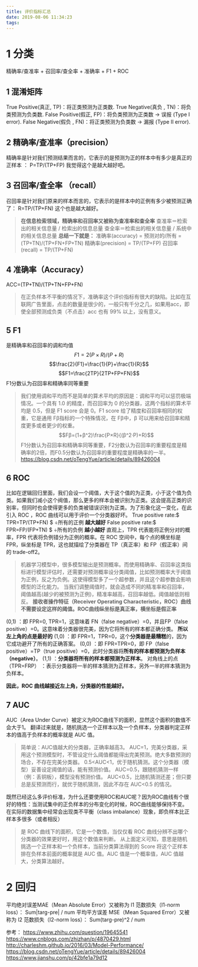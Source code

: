 ```yaml
---
title: 评价指标汇总
date: 2019-08-06 11:34:23
tags:
---
```

# 1 分类

精确率/查准率 + 召回率/查全率 + 准确率 + F1 + ROC
<!--more-->
## 1 混淆矩阵
True Positive(真正, TP)：将正类预测为正类数.
True Negative(真负 , TN)：将负类预测为负类数.
False Positive(假正, FP)：将负类预测为正类数 → 误报 (Type I error).
False Negative(假负 , FN)：将正类预测为负类数 → 漏报 (Type II error).

## 2 精确率/查准率（precision）
精确率是针对我们预测结果而言的，它表示的是预测为正的样本中有多少是真正的正样本 ： P=TP/(TP+FP)
我觉得这个是越大越好吧。

## 3 召回率/查全率 （recall）
召回率是针对我们原来的样本而言的，它表示的是样本中的正例有多少被预测正确了： R=TP/(TP+FN)
这个也是越大越好。

   > **在信息检索领域，精确率和召回率又被称为查准率和查全率**
   > 查准率＝检索出的相关信息量 / 检索出的信息总量 
   > 查全率＝检索出的相关信息量 / 系统中的相关信息总量
   > **总结一下就是：**
   > 准确率(accuracy) = 预测对的/所有 = (TP+TN)/(TP+FN+FP+TN) 
   > 精确率(precision) = TP/(TP+FP) 
   > 召回率(recall) = TP/(TP+FN) 

## 4 准确率（Accuracy）
ACC=(TP+TN)/(TP+TN+FP+FN)
> 在正负样本不平衡的情况下，准确率这个评价指标有很大的缺陷。比如在互联网广告里面，点击的数量是很少的，一般只有千分之几，如果用acc，即使全部预测成负类（不点击）acc 也有 99% 以上，没有意义。

## 5 F1
是精确率和召回率的调和均值
$$F1=2(P×R)/(P+R)$$
$$\frac{2}{F1}=\frac{1}{P}+\frac{1}{R}$$
$$F1=\frac{2TP}{2TP+FP+FN}$$
F1分数认为召回率和精确率同等重要
> 我们使用调和平均而不是简单的算术平均的原因是：调和平均可以惩罚极端情况。一个具有 1.0 的精度，而召回率为 0 的分类器，这两个指标的算术平均是 0.5，但是 F1 score 会是 0。F1 score 给了精度和召回率相同的权重，它是通用 Fβ指标的一个特殊情况，在 Fβ中，β 可以用来给召回率和精度更多或者更少的权重。
$$Fβ=(1+β^2)\frac{P×R}{(β^2·P)+R}$$
> F1分数认为召回率和精确率同等重要，F2分数认为召回率的重要程度是精确率的2倍，而F0.5分数认为召回率的重要程度是精确率的一半。
> https://blog.csdn.net/oTengYue/article/details/89426004

## 6 ROC
比如在逻辑回归里面，我们会设一个阈值，大于这个值的为正类，小于这个值为负类。如果我们减小这个阀值，那么更多的样本会被识别为正类。这会提高正类的识别率，但同时也会使得更多的负类被错误识别为正类。为了形象化这一变化，在此引入 ROC ，ROC 曲线可以用于评价一个分类器好坏。
True positive rate:$ TPR=TP/(TP+FN) $ ÷所有的正例  **越大越好**
False positive rate:$ FPR=FP/(FP+TN) $ ÷所有的负例  **越小越好**
直观上，TPR 代表能将正例分对的概率，FPR 代表将负例错分为正例的概率。在 ROC 空间中，每个点的横坐标是 FPR，纵坐标是 TPR，这也就描绘了分类器在 TP（真正率）和 FP（假正率）间的 trade-off2。

> 机器学习模型中，很多模型输出是预测概率。而使用精确率、召回率这类指标进行模型评估时，还需要对预测概率设分类阈值，比如预测概率大于阈值为正例，反之为负例。这使得模型多了一个超参数，并且这个超参数会影响模型的泛化能力。
> 当我们调整阈值时，就会造成不同的精准率和召回率，阈值越高(越少的被预测为正例)，精准率越高，召回率越低。阈值越低则相反。
> **接收者操作特征（Receiver Operating Characteristic，ROC）曲线不需要设定这样的阈值。ROC曲线纵坐标是真正率，横坐标是假正率**


(0,1) ：即 FPR=0, TPR=1，这意味着 FN（false negative）=0，并且FP（false positive）=0。这意味着分类器很完美，因为它将所有的样本都正确分类。 **所以左上角的点是最好的**
(1,0) ：即 FPR=1，TPR=0，这个**分类器是最糟糕**的，因为它成功避开了所有的正确答案。
(0,0) ：即 FPR=TPR=0，即 FP（false positive）=TP（true positive）=0，此时分类器将**所有的样本都预测为负样本（negative）**。
(1,1) ：**分类器将所有的样本都预测为正样本**。
对角线上的点（TPR=FRP） ：表示分类器将一半的样本猜测为正样本，另外一半的样本猜测为负样本。

**因此，ROC 曲线越接近左上角，分类器的性能越好。**


## 7 AUC
AUC（Area Under Curve）被定义为ROC曲线下的面积，显然这个面积的数值不会大于1。
翻译过来就是，随机挑选一个正样本以及一个负样本，分类器判定正样本的值高于负样本的概率就是 AUC 值。

> 简单说：AUC值越大的分类器，正确率越高3。
AUC=1，完美分类器，采用这个预测模型时，不管设定什么阈值都能得出完美预测。绝大多数预测的场合，不存在完美分类器。
0.5<AUC<1，优于随机猜测。这个分类器（模型）妥善设定阈值的话，能有预测价值。
AUC=0.5，跟随机猜测一样（例：丢铜板），模型没有预测价值。
AUC<0.5，比随机猜测还差；但只要总是反预测而行，就优于随机猜测，因此不存在 AUC<0.5 的情况。

既然已经这么多评价标准，为什么还要使用ROC和AUC呢？因为ROC曲线有个很好的特性：当测试集中的正负样本的分布变化的时候，ROC曲线能够保持不变。在实际的数据集中经常会出现类不平衡（class imbalance）现象，即负样本比正样本多很多（或者相反）


> 是 ROC 曲线下的面积，它是一个数值，当仅仅看 ROC 曲线分辨不出哪个分类器的效果更好时，用这个数值来判断。
> 从上面定义可知，意思是随机挑选一个正样本和一个负样本，当前分类算法得到的 Score 将这个正样本排在负样本前面的概率就是 AUC 值。AUC 值是一个概率值，AUC 值越大，分类算法越好。


# 2 回归

平均绝对误差MAE（Mean Absolute Error）又被称为 l1 范数损失（l1-norm loss）： Sum|targ-pre| / num
平均平方误差 MSE（Mean Squared Error）又被称为 l2 范数损失（l2-norm loss）： Sum(targ-pre)^2 / num


参考：
https://www.zhihu.com/question/19645541
https://www.cnblogs.com/zhizhan/p/4870429.html
http://charleshm.github.io/2016/03/Model-Performance/
https://blog.csdn.net/oTengYue/article/details/89426004
https://www.jianshu.com/p/42bfe1a79d12